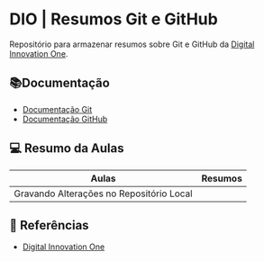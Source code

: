 # DIO | Resumos Git e GitHub

Repositório para armazenar resumos sobre Git e GitHub da [Digital Innovation One](https://www.dio.me).

## 📚Documentação
- [Documentação Git](https://git-scm.com/doc)
- [Documentação GitHub](https://docs.github.com/pt)

## 💻 Resumo da Aulas

| Aulas | Resumos |
|-------|---------|
| Gravando Alterações no Repositório Local | []()

## 🔎 Referências
- [Digital Innovation One](https://www.dio.me)